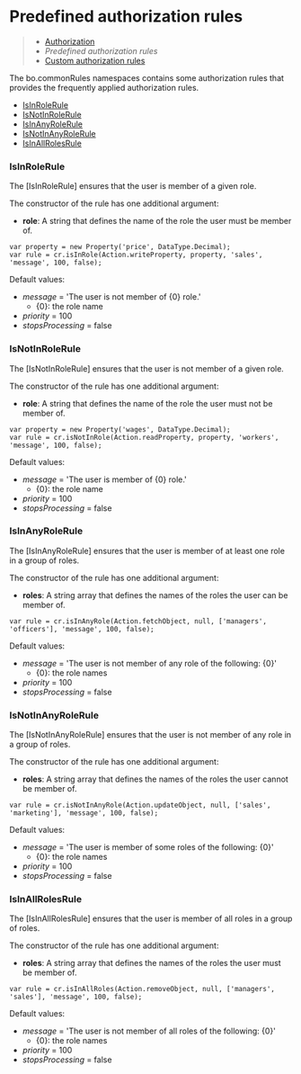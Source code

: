 # Predefined authorization rules

> * [Authorization](/model-definitions/authorization)
> * _Predefined authorization rules_
> * [Custom authorization rules](custom)

The bo.commonRules namespaces contains some authorization rules that provides
the frequently applied authorization rules.

* [IsInRoleRule](#a)
* [IsNotInRoleRule](#b)
* [IsInAnyRoleRule](#c)
* [IsNotInAnyRoleRule](#d)
* [IsInAllRolesRule](#e)

### <a name="a"></a>IsInRoleRule

The [IsInRoleRule] ensures that the user is member of a given role.

The constructor of the rule has one additional argument:
* __role__: A string that defines the name of the role the user must be member of.

```
var property = new Property('price', DataType.Decimal);
var rule = cr.isInRole(Action.writeProperty, property, 'sales', 'message', 100, false);
```

Default values:
* _message_ = 'The user is not member of {0} role.'
  * {0}: the role name
* _priority_ = 100
* _stopsProcessing_ = false

### <a name="b"></a>IsNotInRoleRule

The [IsNotInRoleRule] ensures that the user is not member of a given role.

The constructor of the rule has one additional argument:
* __role__: A string that defines the name of the role the user must not be member of.

```
var property = new Property('wages', DataType.Decimal);
var rule = cr.isNotInRole(Action.readProperty, property, 'workers', 'message', 100, false);
```

Default values:
* _message_ = 'The user is member of {0} role.'
  * {0}: the role name
* _priority_ = 100
* _stopsProcessing_ = false

### <a name="c"></a>IsInAnyRoleRule

The [IsInAnyRoleRule] ensures that the user is member of at least one role in a group of roles.

The constructor of the rule has one additional argument:
* __roles__: A string array that defines the names of the roles the user can be
member of.

```
var rule = cr.isInAnyRole(Action.fetchObject, null, ['managers', 'officers'], 'message', 100, false);
```

Default values:
* _message_ = 'The user is not member of any role of the following: {0}'
  * {0}: the role names
* _priority_ = 100
* _stopsProcessing_ = false

### <a name="d"></a>IsNotInAnyRoleRule

The [IsNotInAnyRoleRule] ensures that the user is not member of any role in a group of roles.

The constructor of the rule has one additional argument:
* __roles__: A string array that defines the names of the roles the user cannot
be member of.

```
var rule = cr.isNotInAnyRole(Action.updateObject, null, ['sales', 'marketing'], 'message', 100, false);
```

Default values:
* _message_ = 'The user is member of some roles of the following: {0}'
  * {0}: the role names
* _priority_ = 100
* _stopsProcessing_ = false

### <a name="e"></a>IsInAllRolesRule

The [IsInAllRolesRule] ensures that the user is member of all roles in a group of roles.

The constructor of the rule has one additional argument:
* __roles__: A string array that defines the names of the roles the user must be
member of.

```
var rule = cr.isInAllRoles(Action.removeObject, null, ['managers', 'sales'], 'message', 100, false);
```

Default values:
* _message_ = 'The user is not member of all roles of the following: {0}'
  * {0}: the role names
* _priority_ = 100
* _stopsProcessing_ = false

